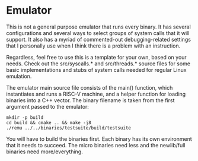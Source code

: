 Emulator
============================================

This is not a general purpose emulator that runs every binary. It has several configurations and several ways to select groups of system calls that it will support. It also has a myriad of commented-out debugging-related settings that I personally use when I think there is a problem with an instruction.

Regardless, feel free to use this is a template for your own, based on your needs. Check out the src/syscalls.* and src/threads.* source files for some basic implementations and stubs of system calls needed for regular Linux emulation.

The emulator main source file consists of the main() function, which instantiates and runs a RISC-V machine, and a helper function for loading binaries into a C++ vector. The binary filename is taken from the first argument passed to the emulator:

```
mkdir -p build
cd build && cmake .. && make -j8
./remu ../../binaries/testsuite/build/testsuite
```

You will have to build the binaries first. Each binary has its own environment that it needs to succeed. The micro binaries need less and the newlib/full binaries need more/everything.
